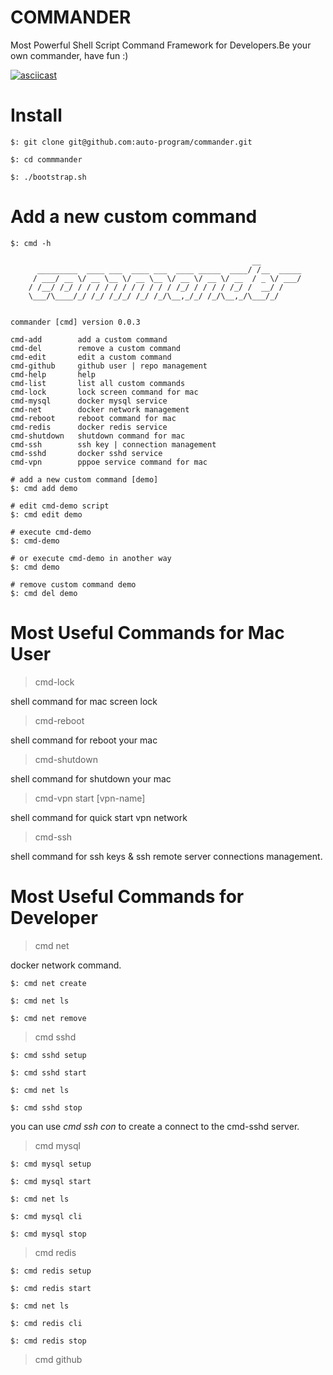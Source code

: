 COMMANDER
===

Most Powerful Shell Script Command Framework for Developers.Be your own commander, have fun :)

[![asciicast](https://asciinema.org/a/145221.png)](https://asciinema.org/a/145221)

# Install

````
$: git clone git@github.com:auto-program/commander.git

$: cd commmander

$: ./bootstrap.sh
````

# Add a new custom command

````
$: cmd -h

	                                                  __
	  _________  ____ ___  ____ ___  ____ _____  ____/ /__  _____
	 / ___/ __ \/ __ \__ \/ __ \__ \/ __ \/ __ \/ __  / _ \/ ___/
	/ /__/ /_/ / / / / / / / / / / / /_/ / / / / /_/ /  __/ /
	\___/\____/_/ /_/ /_/_/ /_/ /_/\__,_/_/ /_/\__,_/\___/_/


commander [cmd] version 0.0.3

cmd-add        add a custom command
cmd-del        remove a custom command
cmd-edit       edit a custom command
cmd-github     github user | repo management
cmd-help       help
cmd-list       list all custom commands
cmd-lock       lock screen command for mac
cmd-mysql      docker mysql service
cmd-net        docker network management
cmd-reboot     reboot command for mac
cmd-redis      docker redis service
cmd-shutdown   shutdown command for mac
cmd-ssh        ssh key | connection management
cmd-sshd       docker sshd service
cmd-vpn        pppoe service command for mac

# add a new custom command [demo]
$: cmd add demo

# edit cmd-demo script
$: cmd edit demo

# execute cmd-demo
$: cmd-demo

# or execute cmd-demo in another way
$: cmd demo

# remove custom command demo
$: cmd del demo

````

# Most Useful Commands for Mac User

> cmd-lock 

shell command for mac screen lock

> cmd-reboot

shell command for reboot your mac

> cmd-shutdown

shell command for shutdown your mac

> cmd-vpn start [vpn-name]

shell command for quick start vpn network

> cmd-ssh

shell command for ssh keys & ssh remote server connections management.

# Most Useful Commands for Developer

> cmd net

docker network command.

```` 
$: cmd net create

$: cmd net ls

$: cmd net remove

````

> cmd sshd

````
$: cmd sshd setup

$: cmd sshd start

$: cmd net ls

$: cmd sshd stop

````

you can use *cmd ssh con* to create a connect to the cmd-sshd server.

> cmd mysql

````
$: cmd mysql setup

$: cmd mysql start

$: cmd net ls

$: cmd mysql cli

$: cmd mysql stop
````


> cmd redis

````
$: cmd redis setup

$: cmd redis start

$: cmd net ls

$: cmd redis cli

$: cmd redis stop
````

> cmd github
